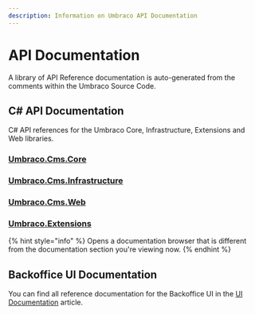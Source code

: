 ```yaml
---
description: Information on Umbraco API Documentation
---
```


# API Documentation

A library of API Reference documentation is auto-generated from the comments within the Umbraco Source Code.

## C# API Documentation

C# API references for the Umbraco Core, Infrastructure, Extensions and Web libraries.

### [Umbraco.Cms.Core](https://apidocs.umbraco.com/v14/csharp/api/Umbraco.Cms.Core.html)

### [Umbraco.Cms.Infrastructure](https://apidocs.umbraco.com/v14/csharp/api/Umbraco.Cms.Infrastructure.html)

### [Umbraco.Cms.Web](https://apidocs.umbraco.com/v14/csharp/api/Umbraco.Cms.Web.Common.html)

### [Umbraco.Extensions](https://apidocs.umbraco.com/v14/csharp/api/Umbraco.Extensions.html)

{% hint style="info" %}
Opens a documentation browser that is different from the documentation section you're viewing now.
{% endhint %}

## Backoffice UI Documentation

You can find all reference documentation for the Backoffice UI in the [UI Documentation](../customize-the-backoffice/ui-library.md) article.
